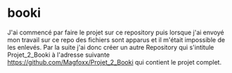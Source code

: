 # booki

J'ai commencé par faire le projet sur ce repository puis lorsque j'ai envoyé mon travail sur ce repo des fichiers sont apparus et il m'était impossible de les enlevés. 
Par la suite j'ai donc créer un autre Repository qui s'intitule Projet_2_Booki à l'adresse suivante https://github.com/Magfoxx/Projet_2_Booki qui contient le projet complet.
